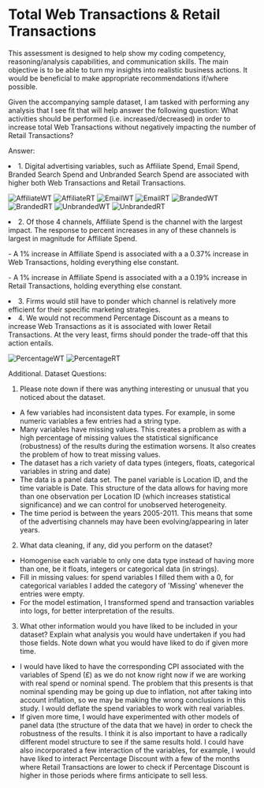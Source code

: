 # Total Web Transactions & Retail Transactions

This assessment is designed to help show my coding competency, reasoning/analysis capabilities, and communication skills. The main objective is to be able to turn my insights into realistic business actions. It would be beneficial to make appropriate recommendations if/where possible.

Given the accompanying sample dataset, I am tasked with performing any analysis that I see fit that will help answer the following question: What activities should be performed (i.e. increased/decreased) in order to increase total Web Transactions without negatively impacting the number of Retail Transactions? 

Answer:
<p>
<li>
    1. Digital advertising variables, such as Affiliate Spend, Email Spend, Branded Search Spend and Unbranded Search Spend are associated with higher both Web Transactions and Retail Transactions.
    <p>
    <img src="https://github.com/manuzrpEd/TotalWebTransactions-RetailTransactions/blob/main/AffiliateWT.png" alt="AffiliateWT"/>
    <img src="https://github.com/manuzrpEd/TotalWebTransactions-RetailTransactions/blob/main/AffiliateRT.png" alt="AffiliateRT"/>
    <img src="https://github.com/manuzrpEd/TotalWebTransactions-RetailTransactions/blob/main/EmailWT.png" alt="EmailWT"/>
    <img src="https://github.com/manuzrpEd/TotalWebTransactions-RetailTransactions/blob/main/EmailRT.png" alt="EmailRT"/>
    <img src="https://github.com/manuzrpEd/TotalWebTransactions-RetailTransactions/blob/main/BrandedWT.png" alt="BrandedWT"/>
    <img src="https://github.com/manuzrpEd/TotalWebTransactions-RetailTransactions/blob/main/BrandedRT.png" alt="BrandedRT"/>
    <img src="https://github.com/manuzrpEd/TotalWebTransactions-RetailTransactions/blob/main/UnbrandedWT.png" alt="UnbrandedWT"/>
    <img src="https://github.com/manuzrpEd/TotalWebTransactions-RetailTransactions/blob/main/UnbrandedRT.png" alt="UnbrandedRT"/>


</li>
<li>
    2. Of those 4 channels, Affiliate Spend is the channel with the largest impact. The response to percent increases in any of these channels is largest in magnitude for Affiliate Spend.
    <p>
    - A 1% increase in Affiliate Spend is associated with a a 0.37% increase in Web Transactions, holding everything else constant.
        <p>
    - A 1% increase in Affiliate Spend is associated with a a 0.19% increase in Retail Transactions, holding everything else constant.
</li>
<li>
    3. Firms would still have to ponder which channel is relatively more efficient for their specific marketing strategies.
</li>
<li>
    4. We would not recommend Percentage Discount as a means to increase Web Transactions as it is associated with lower Retail Transactions. At the very least, firms should ponder the trade-off that this action entails.
    <p>
        <img src="https://github.com/manuzrpEd/TotalWebTransactions-RetailTransactions/blob/main/PercentageWT.png" alt="PercentageWT"/>
        <img src="https://github.com/manuzrpEd/TotalWebTransactions-RetailTransactions/blob/main/PercentageRT.png" alt="PercentageRT"/>
</li>
</p>


Additional. Dataset Questions:

1.	Please note down if there was anything interesting or unusual that you noticed about the dataset. 
   * A few variables had inconsistent data types. For example, in some numeric variables a few entries had a string type.
   * Many variables have missing values. This creates a problem as with a high percentage of missing values the statistical significance (robustness) of the results during the estimation worsens. It also creates the problem of how to treat missing values.
   * The dataset has a rich variety of data types (integers, floats, categorical variables in string and date)
   * The data is a panel data set. The panel variable is Location ID, and the time variable is Date. This structure of the data allows for having more than one observation per Location ID (which increases statistical significance) and we can control for unobserved heterogeneity.
   * The time period is between the years 2005-2011. This means that some of the advertising channels may have been evolving/appearing in later years.
2.	What data cleaning, if any, did you perform on the dataset?
  - Homogenise each variable to only one data type instead of having more than one, be it floats, integers or categorical data (in strings).
  - Fill in missing values: for spend variables I filled them with a 0, for categorical variables I added the category of 'Missing' whenever the entries were empty.
  - For the model estimation, I transformed spend and transaction variables into logs, for better interpretation of the results.
3.	What other information would you have liked to be included in your dataset? Explain what analysis you would have undertaken if you had those fields. Note down what you would have liked to do if given more time. 
  - I would have liked to have the corresponding CPI associated with the variables of Spend (£) as we do not know right now if we are working with real spend or nominal spend. The problem that this presents is that nominal spending may be going up due to inflation, not after taking into account inflation, so we may be making the wrong conclusions in this study. I would deflate the spend variables to work with real variables.
  - If given more time, I would have experimented with other models of panel data (the structure of the data that we have) in order to check the robustness of the results. I think it is also important to have a radically different model structure to see if the same results hold. I could have also incorporated a few interaction of the variables, for example, I would have liked to interact Percentage Discount with a few of the months where Retail Transactions are lower to check if Percentage Discount is higher in those periods where firms anticipate to sell less.
